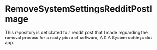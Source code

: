 # RemoveSystemSettingsRedditPostImage
This repository is detickated to a reddit post that I made reguarding the removal process for a nasty piece of software, A K A System settings dot app.
